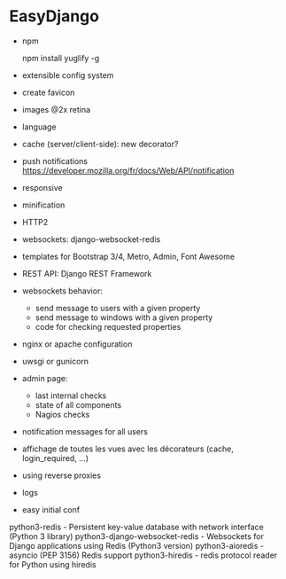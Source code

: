 EasyDjango
==========

  * npm

    npm install yuglify -g

  * extensible config system

  * create favicon
  * images @2x retina
  * language
  * cache (server/client-side): new decorator?
  * push notifications https://developer.mozilla.org/fr/docs/Web/API/notification
  * responsive
  * minification
  * HTTP2
  * websockets: django-websocket-redis
  * templates for Bootstrap 3/4, Metro, Admin, Font Awesome
  * REST API: Django REST Framework
   
  * websockets behavior:
    * send message to users with a given property
    * send message to windows with a given property
    * code for checking requested properties
    
  * nginx or apache configuration
  * uwsgi or gunicorn
  
  * admin page:
    * last internal checks
    * state of all components
    * Nagios checks
    
  * notification messages for all users
    
  * affichage de toutes les vues avec les décorateurs (cache, login_required, …)
  * using reverse proxies
  * logs
  * easy initial conf

python3-redis - Persistent key-value database with network interface (Python 3 library)
python3-django-websocket-redis - Websockets for Django applications using Redis (Python3 version)
python3-aioredis - asyncio (PEP 3156) Redis support
python3-hiredis - redis protocol reader for Python using hiredis
